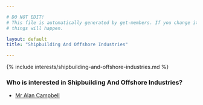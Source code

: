 ```yaml
---

# DO NOT EDIT!
# This file is automatically generated by get-members. If you change it, bad
# things will happen.

layout: default
title: "Shipbuilding And Offshore Industries"

---
```


{% include interests/shipbuilding-and-offshore-industries.md %}

### Who is interested in Shipbuilding And Offshore Industries?


* [Mr Alan Campbell](members/mr-alan-campbell.html)
